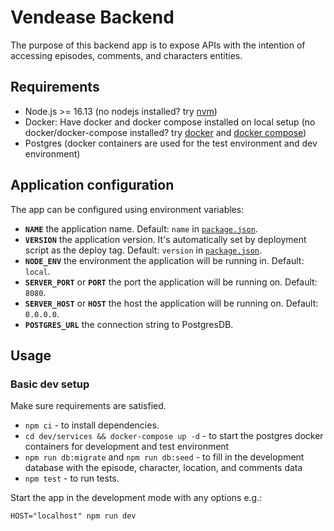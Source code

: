# Vendease Backend

The purpose of this backend app is to expose APIs with the intention of accessing episodes, comments, and characters entities.

## Requirements

* Node.js >= 16.13 (no nodejs installed? try [nvm](https://github.com/nvm-sh/nvm))
* Docker: Have docker and docker compose installed on local setup (no docker/docker-compose installed? try [docker](https://docs.docker.com/get-docker/) and [docker compose](https://docs.docker.com/compose/install/))
* Postgres (docker containers are used for the test environment and dev environment)

## Application configuration

The app can be configured using environment variables:

- **`NAME`** the application name. Default: `name` in [`package.json`](./package.json).
- **`VERSION`** the application version. It's automatically set by deployment script as the deploy tag. Default: `version` in [`package.json`](./package.json).
- **`NODE_ENV`** the environment the application will be running in. Default: `local`.
- **`SERVER_PORT`** or **`PORT`** the port the application will be running on. Default: `8080`.
- **`SERVER_HOST`** or **`HOST`** the host the application will be running on. Default: `0.0.0.0`.
- **`POSTGRES_URL`** the connection string to PostgresDB.

## Usage

### Basic dev setup

Make sure requirements are satisfied.

* `npm ci` - to install dependencies.
* `cd dev/services && docker-compose up -d` - to start the postgres docker containers for development and test environment
* `npm run db:migrate` and `npm run db:seed` - to fill in the development database with the episode, character, location, and comments data
* `npm test` - to run tests.

Start the app in the development mode with any options e.g.:

```
HOST="localhost" npm run dev
```